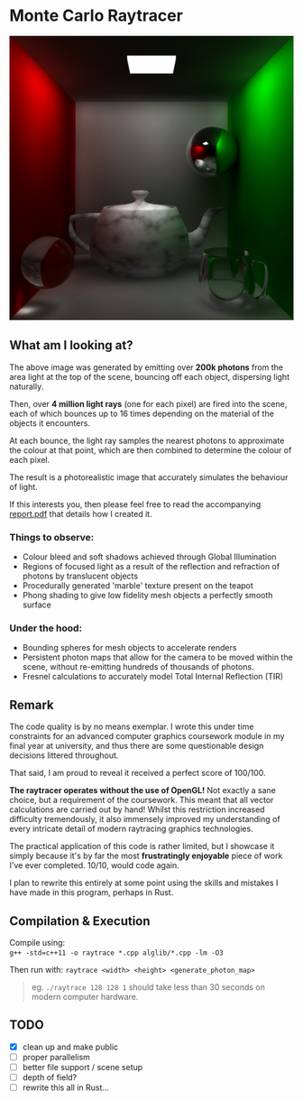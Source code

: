 # Monte Carlo Raytracer
![rendered cornell box scene](https://github.com/harveyives/montecarloraytracer/blob/master/img/finalimage.png?raw=true)

## What am I looking at?

The above image was generated by emitting over **200k photons** from the area light at the top of the scene, bouncing off each object, dispersing light naturally.

Then, over **4 million light rays** (one for each pixel) are fired into the scene, each of which bounces up to 16 times depending on the material of the objects it encounters.

At each bounce, the light ray samples the nearest photons to approximate the colour at that point, which are then combined to determine the colour of each pixel.

The result is a photorealistic image that accurately simulates the behaviour of light.

If this interests you, then please feel free to read the accompanying [report.pdf](report.pdf) that details how I created it.

### Things to observe:

- Colour bleed and soft shadows achieved through Global Illumination
- Regions of focused light as a result of the reflection and refraction of photons by translucent objects
- Procedurally generated 'marble' texture present on the teapot
- Phong shading to give low fidelity mesh objects a perfectly smooth surface


### Under the hood:

- Bounding spheres for mesh objects to accelerate renders
- Persistent photon maps that allow for the camera to be moved within the scene, without re-emitting hundreds of thousands of photons.
- Fresnel calculations to accurately model Total Internal Reflection (TIR) 


## Remark

The code quality is by no means exemplar. I wrote this under time constraints for an advanced computer graphics coursework module in my final year at university, and thus there are some questionable design decisions littered throughout. 

That said, I am proud to reveal it received a perfect score of 100/100.

**The raytracer operates without the use of OpenGL!** Not exactly a sane choice, but a requirement of the coursework. This meant that all vector calculations are carried out by hand!
Whilst this restriction increased difficulty tremendously, it also immensely improved my understanding of every intricate detail of modern raytracing graphics technologies.

The practical application of this code is rather limited, but I showcase it simply because it's by far the most **frustratingly enjoyable** piece of work I've ever completed. 10/10, would code again.

I plan to rewrite this entirely at some point using the skills and mistakes I have made in this program, perhaps in Rust.

## Compilation & Execution 
Compile using:  
`g++ -std=c++11 -o raytrace *.cpp alglib/*.cpp -lm -O3`

Then run with: 
`raytrace <width> <height> <generate_photon_map>`

>eg. `./raytrace 128 128 1` should take less than 30 seconds on modern computer hardware.

## TODO
- [x] clean up and make public
- [ ] proper parallelism
- [ ] better file support / scene setup
- [ ] depth of field?
- [ ] rewrite this all in Rust...
